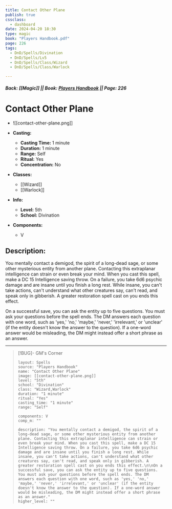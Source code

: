 ```yaml
---
title: Contact Other Plane
publish: true
cssclass:
  - dashboard
date: 2024-04-20 18:30
type: magic
book: "Players Handbook.pdf"
page: 226
tags:
  - DnD/Spells/Divination
  - DnD/Spells/Lv5
  - DnD/Spells/Class/Wizard
  - DnD/Spells/Class/Warlock

---
```


##### Back: [[Magic]] || Book: [Players Handbook](https://drive.google.com/drive/folders/1O5bhpYizcIT5xxAoLOuzCRht_PVS7VSG?usp=sharing) || Page: 226

# Contact Other Plane
- ![[contact-other-plane.png]]
- **Casting:**
    - **Casting Time:** 1 minute
    - **Duration:** 1 minute
    - **Range:** Self
    - **Ritual:** Yes
    - **Concentration:** No
- **Classes:**
    - [[Wizard]]
    - [[Warlock]]

- **Info:**
    - **Level:** 5th
    - **School:** Divination
- **Components:**
    - V


## Description:
You mentally contact a demigod, the spirit of a long-dead sage, or some other mysterious entity from another plane. Contacting this extraplanar intelligence can strain or even break your mind. When you cast this spell, make a DC 15 Intelligence saving throw. On a failure, you take 6d6 psychic damage and are insane until you finish a long rest. While insane, you can't take actions, can't understand what other creatures say, can't read, and speak only in gibberish. A greater restoration spell cast on you ends this effect.

On a successful save, you can ask the entity up to five questions. You must ask your questions before the spell ends. The DM answers each question with one word, such as 'yes,' 'no,' 'maybe,' 'never,' 'irrelevant,' or 'unclear' (if the entity doesn't know the answer to the question). If a one-word answer would be misleading, the DM might instead offer a short phrase as an answer.



---

> [!BUG]- GM's Corner
>
> ```statblock
> layout: Spells
> source: "Players Handbook"
> name: "Contact Other Plane"
> image: [[contact-other-plane.png]]
> level: "5th"
> school: "Divination"
> class: "Wizard,Warlock"
> duration: "1 minute"
> ritual: "Yes"
> casting_time: "1 minute"
> range: "Self"
>
> components: V
> comp_m: ""
>
> description: "You mentally contact a demigod, the spirit of a long-dead sage, or some other mysterious entity from another plane. Contacting this extraplanar intelligence can strain or even break your mind. When you cast this spell, make a DC 15 Intelligence saving throw. On a failure, you take 6d6 psychic damage and are insane until you finish a long rest. While insane, you can't take actions, can't understand what other creatures say, can't read, and speak only in gibberish. A greater restoration spell cast on you ends this effect.\n\nOn a successful save, you can ask the entity up to five questions. You must ask your questions before the spell ends. The DM answers each question with one word, such as 'yes,' 'no,' 'maybe,' 'never,' 'irrelevant,' or 'unclear' (if the entity doesn't know the answer to the question). If a one-word answer would be misleading, the DM might instead offer a short phrase as an answer."
> higher_level: ""
> ```
